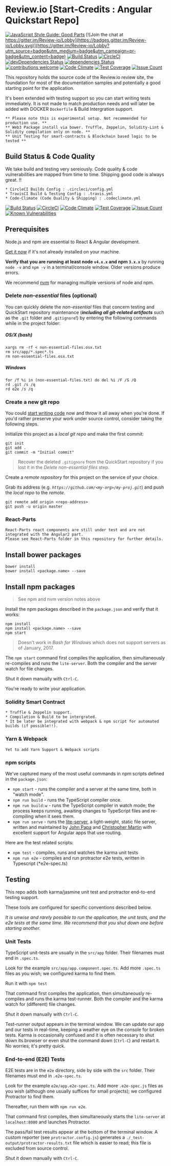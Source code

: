 ﻿# Review.io [Start-Credits : Angular Quickstart Repo]

[![JavaScript Style Guide: Good Parts](https://img.shields.io/badge/code%20style-goodparts-brightgreen.svg?style=flat)](https://github.com/dwyl/goodparts "JavaScript The Good Parts")
[![Join the chat at https://gitter.im/Review-io/Lobby](https://badges.gitter.im/Review-io/Lobby.svg)](https://gitter.im/Review-io/Lobby?utm_source=badge&utm_medium=badge&utm_campaign=pr-badge&utm_content=badge)
[![Build Status](https://travis-ci.org/SpawnTree/Review.io.svg?branch=master)](https://travis-ci.org/SpawnTree/Review.io)
[![CircleCI](https://circleci.com/gh/SpawnTree/Review.io/tree/master.svg?style=svg)](https://circleci.com/gh/SpawnTree/Review.io/tree/master)
[![devDependencies Status](https://david-dm.org/SpawnTree/Review.io/dev-status.svg)](https://david-dm.org/SpawnTree/Review.io?type=dev)
[![dependencies Status](https://david-dm.org/SpawnTree/Review.io.svg)](https://david-dm.org/SpawnTree/Review.io)
[![contributions welcome](https://img.shields.io/badge/contributions-welcome-brightgreen.svg?style=flat)](https://github.com/dwyl/esta/issues)
[![Code Climate](https://codeclimate.com/github/SpawnTree/Review.io/badges/gpa.svg)](https://codeclimate.com/github/SpawnTree/Review.io)
[![Test Coverage](https://codeclimate.com/github/SpawnTree/Review.io/badges/coverage.svg)](https://codeclimate.com/github/codeclimate/SpawnTree/Review.io)
[![Issue Count](https://codeclimate.com/github/SpawnTree/Review.io/badges/issue_count.svg)](https://codeclimate.com/github/SpawnTree/Review.io)

This repository holds the source code of the Review.io review site,
the foundation for most of the documentation samples and potentially a good starting point for the application.

It's been extended with testing support so you can start writing tests immediately.
It is not made to match production needs and will later be added with DOCKER ```Dockerfile``` & Build Intergration support.

```
** Please note this is experimental setup. Not recommended for production use. **
** Web3 Package install via bower. Truffle, Zeppelin, Solidity-Lint & Solidity compilation only on node. **
** Unit Testing for smart-contracts & Blockchain based logic to be tested ** 
```

## Build Status & Code Quality

We take build and testing very sereiously. Code quality & code vulnerabilities are mapped from time to time. 
Shipping good code is always great. !!

```
* CircleCI Builds Config : .circleci/config.yml
* TravisCI Build & Testing Config : .travis.yml
* Code-Climate (Code Quality & Shipping) : .codeclimate.yml
```
[![Build Status](https://travis-ci.org/SpawnTree/Review.io.svg?branch=master)](https://travis-ci.org/SpawnTree/Review.io)
[![CircleCI](https://circleci.com/gh/SpawnTree/Review.io/tree/master.svg?style=svg)](https://circleci.com/gh/SpawnTree/Review.io/tree/master)
[![Code Climate](https://codeclimate.com/github/SpawnTree/Review.io/badges/gpa.svg)](https://codeclimate.com/github/SpawnTree/Review.io)
[![Test Coverage](https://codeclimate.com/github/SpawnTree/Review.io/badges/coverage.svg)](https://codeclimate.com/github/codeclimate/SpawnTree/Review.io)
[![Issue Count](https://codeclimate.com/github/SpawnTree/Review.io/badges/issue_count.svg)](https://codeclimate.com/github/SpawnTree/Review.io)
[![Known Vulnerabilities](https://snyk.io/test/github/spawnTree/review.io/badge.svg)](https://snyk.io/test/github/spawnTree/review.io)

## Prerequisites

Node.js and npm are essential to React & Angular development. 
    
<a href="https://docs.npmjs.com/getting-started/installing-node" target="_blank" title="Installing Node.js and updating npm">
Get it now</a> if it's not already installed on your machine.
 
**Verify that you are running at least node `v4.x.x` and npm `3.x.x`**
by running `node -v` and `npm -v` in a terminal/console window.
Older versions produce errors.

We recommend [nvm](https://github.com/creationix/nvm) for managing multiple versions of node and npm.

### Delete _non-essential_ files (optional)

You can quickly delete the _non-essential_ files that concern testing and QuickStart repository maintenance
(***including all git-related artifacts*** such as the `.git` folder and `.gitignore`!)
by entering the following commands while in the project folder:

##### OS/X (bash)
```shell
xargs rm -rf < non-essential-files.osx.txt
rm src/app/*.spec*.ts
rm non-essential-files.osx.txt
```

##### Windows
```shell
for /f %i in (non-essential-files.txt) do del %i /F /S /Q
rd .git /s /q
rd e2e /s /q
```

### Create a new git repo
You could [start writing code](#start-development) now and throw it all away when you're done.
If you'd rather preserve your work under source control, consider taking the following steps.

Initialize this project as a *local git repo* and make the first commit:
```shell
git init
git add .
git commit -m "Initial commit"
```

>Recover the deleted `.gitignore` from the QuickStart repository 
if you lost it in the _Delete non-essential files_ step.

Create a *remote repository* for this project on the service of your choice.

Grab its address (e.g. *`https://github.com/<my-org>/my-proj.git`*) and push the *local repo* to the *remote*.
```shell
git remote add origin <repo-address>
git push -u origin master
```
### React-Parts

``` 
React-Parts react components are still under test and are not integrated with the Angular2 part. 
Please see React-Parts folder in this repository for further details.
```

## Install bower packages

```shell
bower install
bower install <package.name> --save
```

## Install npm packages

> See npm and nvm version notes above

Install the npm packages described in the `package.json` and verify that it works:

```shell
npm install
npm install <package.name> --save
npm start
```

>Doesn't work in _Bash for Windows_ which does not support servers as of January, 2017.

The `npm start` command first compiles the application, 
then simultaneously re-compiles and runs the `lite-server`.
Both the compiler and the server watch for file changes.

Shut it down manually with `Ctrl-C`.

You're ready to write your application.

### Solidity Smart Contract
```
* Truffle & Zeppelin support.
* Compilation & Build to be intergrated. 
* It be later be integrated with webpack & npm script for automated builds (if possible!!).
```

### Yarn & Webpack

``` 
Yet to add Yarn Support & Webpack scripts
```

### npm scripts

We've captured many of the most useful commands in npm scripts defined in the `package.json`:

* `npm start` - runs the compiler and a server at the same time, both in "watch mode".
* `npm run build` - runs the TypeScript compiler once.
* `npm run build:w` - runs the TypeScript compiler in watch mode; the process keeps running, awaiting changes to TypeScript files and re-compiling when it sees them.
* `npm run serve` - runs the [lite-server](https://www.npmjs.com/package/lite-server), a light-weight, static file server, written and maintained by
[John Papa](https://github.com/johnpapa) and
[Christopher Martin](https://github.com/cgmartin)
with excellent support for Angular apps that use routing.

Here are the test related scripts:
* `npm test` - compiles, runs and watches the karma unit tests
* `npm run e2e` - compiles and run protractor e2e tests, written in Typescript (*e2e-spec.ts)

## Testing

This repo adds both karma/jasmine unit test and protractor end-to-end testing support.

These tools are configured for specific conventions described below.

*It is unwise and rarely possible to run the application, the unit tests, and the e2e tests at the same time.
We recommend that you shut down one before starting another.*

### Unit Tests
TypeScript unit-tests are usually in the `src/app` folder. Their filenames must end in `.spec.ts`.

Look for the example `src/app/app.component.spec.ts`.
Add more `.spec.ts` files as you wish; we configured karma to find them.

Run it with `npm test`

That command first compiles the application, then simultaneously re-compiles and runs the karma test-runner.
Both the compiler and the karma watch for (different) file changes.

Shut it down manually with `Ctrl-C`.

Test-runner output appears in the terminal window.
We can update our app and our tests in real-time, keeping a weather eye on the console for broken tests.
Karma is occasionally confused and it is often necessary to shut down its browser or even shut the command down (`Ctrl-C`) and
restart it. No worries; it's pretty quick.

### End-to-end (E2E) Tests

E2E tests are in the `e2e` directory, side by side with the `src` folder.
Their filenames must end in `.e2e-spec.ts`.

Look for the example `e2e/app.e2e-spec.ts`.
Add more `.e2e-spec.js` files as you wish (although one usually suffices for small projects);
we configured Protractor to find them.

Thereafter, run them with `npm run e2e`.

That command first compiles, then simultaneously starts the `lite-server` at `localhost:8080`
and launches Protractor.  

The pass/fail test results appear at the bottom of the terminal window.
A custom reporter (see `protractor.config.js`) generates a  `./_test-output/protractor-results.txt` file
which is easier to read; this file is excluded from source control.

Shut it down manually with `Ctrl-C`.

[travis-badge]: https://travis-ci.org/SpawnTree/Review.io.svg?branch=master

